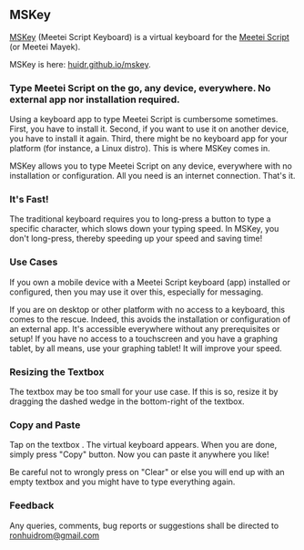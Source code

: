 ## MSKey

[MSKey](https://ronhuidrom.github.io/mskey) (Meetei Script Keyboard) is a virtual keyboard for the [Meetei Script](https://ronhuidrom.github.io/meetei-script) (or Meetei Mayek).

MSKey is here: [huidr.github.io/mskey](https://ronhuidrom.github.io/mskey).

### Type Meetei Script on the go, any device, everywhere. No external app nor installation required.

Using a keyboard app to type Meetei Script is cumbersome sometimes. First, you have to install it. Second, if you want to use it on another device, you have to install it again. Third, there might be no keyboard app for your platform (for instance, a Linux distro). This is where MSKey comes in.

MSKey allows you to type Meetei Script on any device, everywhere with no installation or configuration. All you need is an internet connection. That's it.

### It's Fast!

The traditional keyboard requires you to long-press a button to type a specific character, which slows down your typing speed. In MSKey, you don't long-press, thereby speeding up your speed and saving time!

### Use Cases

If you own a mobile device with a Meetei Script keyboard (app) installed or configured, then you may use it over this, especially for messaging.

If you are on desktop or other platform with no access to a keyboard, this comes to the rescue. Indeed, this avoids the installation or configuration of an external app. It's accessible everywhere without any prerequisites or setup! If you have no access to a touchscreen and you have a graphing tablet, by all means, use your graphing tablet! It will improve your speed.

### Resizing the Textbox

The textbox may be too small for your use case. If this is so, resize it by dragging the dashed wedge in the bottom-right of the textbox.

### Copy and Paste

Tap on the textbox . The virtual keyboard appears. When you are done, simply press "Copy" button. Now you can paste it anywhere you like!

Be careful not to wrongly press on "Clear" or else you will end up with an empty textbox and you might have to type everything again.

### Feedback

Any queries, comments, bug reports or suggestions shall be directed to [ronhuidrom@gmail.com](mailto:ronhuidrom@gmail.com)
